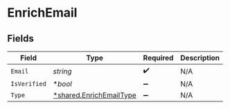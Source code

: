 # EnrichEmail


## Fields

| Field                                                                    | Type                                                                     | Required                                                                 | Description                                                              |
| ------------------------------------------------------------------------ | ------------------------------------------------------------------------ | ------------------------------------------------------------------------ | ------------------------------------------------------------------------ |
| `Email`                                                                  | *string*                                                                 | :heavy_check_mark:                                                       | N/A                                                                      |
| `IsVerified`                                                             | **bool*                                                                  | :heavy_minus_sign:                                                       | N/A                                                                      |
| `Type`                                                                   | [*shared.EnrichEmailType](../../../pkg/models/shared/enrichemailtype.md) | :heavy_minus_sign:                                                       | N/A                                                                      |